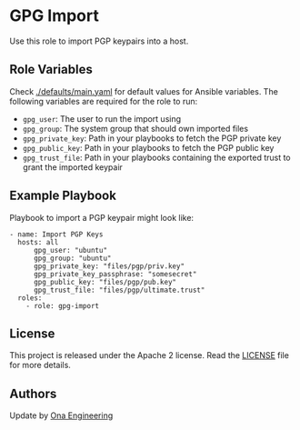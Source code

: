 GPG Import
=========

Use this role to import PGP keypairs into a host.
 

Role Variables
--------------

Check [./defaults/main.yaml](./defaults/main.yaml) for default values for Ansible variables. The following variables are required for the role to run:

 - `gpg_user`: The user to run the import using
 - `gpg_group`: The system group that should own imported files
 - `gpg_private_key`: Path in your playbooks to fetch the PGP private key
 - `gpg_public_key`: Path in your playbooks to fetch the PGP public key
 - `gpg_trust_file`: Path in your playbooks containing the exported trust to grant the imported keypair

Example Playbook
----------------

Playbook to import a PGP keypair might look like:

    - name: Import PGP Keys
      hosts: all
          gpg_user: "ubuntu"
          gpg_group: "ubuntu"
          gpg_private_key: "files/pgp/priv.key"
          gpg_private_key_passphrase: "somesecret"
          gpg_public_key: "files/pgp/pub.key"
          gpg_trust_file: "files/pgp/ultimate.trust"
      roles:
        - role: gpg-import

License
-------

This project is released under the Apache 2 license. Read the [LICENSE](./LICENSE) file for more details.

Authors
-------

Update by [Ona Engineering](https://ona.io)
